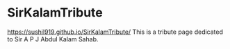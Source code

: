 # SirKalamTribute
https://sushil919.github.io/SirKalamTribute/
This is a tribute page dedicated to Sir A P J Abdul Kalam Sahab.
